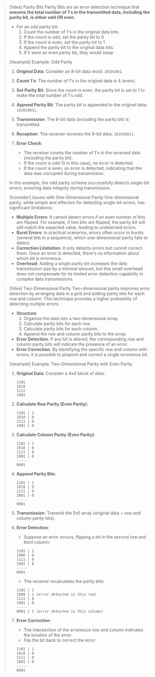
> [!idea] Parity Bits
> Parity Bits are an error detection technique that **ensures the total number of 1's in the transmitted data, including the parity bit, is either odd OR even.**
> 
> - For an odd parity bit:
> 	1. Count the number of 1's in the original data bits.
> 	2. If the count is odd, set the parity bit to 0 
> 	3. If the count is even, set the parity bit to 1
> 	4. Append the parity bit to the original data bits.
> 	5. If it were an even parity bit, they would swap
> 

> [!example] Example: Odd Parity
> 
> 1. **Original Data**: Consider an 8-bit data word: `10101001`.
> 
> 2. **Count 1's**: The number of 1's in the original data is 4 (even).
> 
> 3. **Set Parity Bit**: Since the count is even, the parity bit is set to 1 to make the total number of 1's odd.
> 
> 4. **Append Parity Bit**: The parity bit is appended to the original data: `101010011`.
> 
> 5. **Transmission**: The 9-bit data (including the parity bit) is transmitted.
> 
> 6. **Reception**: The receiver receives the 9-bit data: `101010011`.
> 
> 7. **Error Check**:
>    - The receiver counts the number of 1's in the received data (including the parity bit).
>    - If the count is odd (5 in this case), no error is detected.
>    - If the count is even, an error is detected, indicating that the data was corrupted during transmission.
> 
> In this example, the odd parity scheme successfully detects single-bit errors, ensuring data integrity during transmission.

> [!consider] Issues with One-Dimensional Parity
> One-dimensional parity, while simple and effective for detecting single-bit errors, has significant limitations:
> 
> - **Multiple Errors**: It cannot detect errors if an even number of bits are flipped. For example, if two bits are flipped, the parity bit will still match the expected value, leading to undetected errors.
> - **Burst Errors**: In practical scenarios, errors often occur in bursts (several bits in a sequence), which one-dimensional parity fails to detect.
> - **Correction Limitation**: It only detects errors but cannot correct them. Once an error is detected, there's no information about which bit is erroneous.
> - **Overhead**: Adding a single parity bit increases the data transmission size by a minimal amount, but this small overhead does not compensate for its limited error detection capability in complex data transmissions.

> [!idea] Two-Dimensional Parity
> Two-dimensional parity improves error detection by arranging data in a grid and adding parity bits for each row and column. This technique provides a higher probability of detecting multiple errors.
> 
> - **Structure**:
>   1. Organize the data into a two-dimensional array.
>   2. Calculate parity bits for each row.
>   3. Calculate parity bits for each column.
>   4. Append the row and column parity bits to the array.
> - **Error Detection**: If any bit is altered, the corresponding row and column parity bits will indicate the presence of an error.
> - **Error Correction**: By identifying the specific row and column with errors, it is possible to pinpoint and correct a single erroneous bit.


> [!example] Example: Two-Dimensional Parity with Even Parity
> 1. **Original Data**: Consider a 4x4 block of data:
> 
>    ```
>    1101
>    1010
>    1111
>    1001
>    ```
> 2. **Calculate Row Parity (Even Parity)**:
> 
>    ```
>    1101 | 1
>    1010 | 0
>    1111 | 0
>    1001 | 0
>    ```
> 3. **Calculate Column Parity (Even Parity)**:
> 
>    ```
>    1101 | 1
>    1010 | 0
>    1111 | 0
>    1001 | 0
>    -----
>    0001
>    ```
> 4. **Append Parity Bits**:
> 
>    ```
>    1101 | 1
>    1010 | 0
>    1111 | 0
>    1001 | 0
>    -----
>    0001
>    ```
> 5. **Transmission**: Transmit the 5x5 array (original data + row and column parity bits).
> 6. **Error Detection**:
>    - Suppose an error occurs, flipping a bit in the second row and third column:
> 
>    ```
>    1101 | 1
>    1000 | 0
>    1111 | 0
>    1001 | 0
>    -----
>    0001
>    ```
>    - The receiver recalculates the parity bits:
> 
>    ```
>    1101 | 1
>    1000 | 1 (error detected in this row)
>    1111 | 0
>    1001 | 0
>    -----
>    0001 | 1 (error detected in this column)
>    ```
> 7. **Error Correction**:
>    - The intersection of the erroneous row and column indicates the location of the error.
>    - Flip the bit back to correct the error:
> 
>    ```
>    1101 | 1
>    1010 | 0
>    1111 | 0
>    1001 | 0
>    -----
>    0001
>    ```